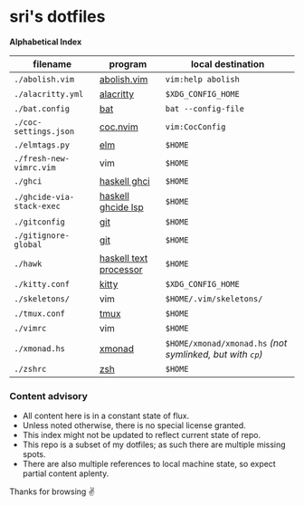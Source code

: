 # sri's dotfiles

**Alphabetical Index**

| filename                  | program                                           | local destination                                         |
| ---                       | ---                                                       | ---                                                       |
| `./abolish.vim`           | [abolish.vim](https://github.com/tpope/vim-abolish)       | `vim:help abolish`                                        |
| `./alacritty.yml`         | [alacritty](https://github.com/alacritty/alacritty)       | `$XDG_CONFIG_HOME`                                        |
| `./bat.config`            | [bat](https://github.com/sharkdp/bat)                     | `bat --config-file`                                       |
| `./coc-settings.json`     | [coc.nvim](https://github.com/neoclide/coc.nvim)          | `vim:CocConfig`                                           |
| `./elmtags.py`            | [elm](https://elm-lang.org)                               | `$HOME`                                                   |
| `./fresh-new-vimrc.vim`   | vim                                                       | `$HOME`                                                   |
| `./ghci`                  | [haskell ghci]()                                          | `$HOME`                                                   |
| `./ghcide-via-stack-exec` | [haskell ghcide lsp]()                                    | `$HOME`                                                   |
| `./gitconfig`             | [git](https://git-scm.com/docs/git-config)                | `$HOME`                                                   |
| `./gitignore-global`      | [git](https://git-scm.com/docs/gitignore)                 | `$HOME`                                                   |
| `./hawk`                  | [haskell text processor](https://github.com/gelisam/hawk) | `$HOME`                                                   |
| `./kitty.conf`            | [kitty](https://sw.kovidgoyal.net/kitty/)                 | `$XDG_CONFIG_HOME`                                        |
| `./skeletons/`            | vim                                                       | `$HOME/.vim/skeletons/`                                   |
| `./tmux.conf`             | [tmux](https://github.com/tmux/tmux)                      | `$HOME`                                                   |
| `./vimrc`                 | vim                                                       | `$HOME`                                                   |
| `./xmonad.hs`             | [xmonad](https://xmonad.org)                              | `$HOME/xmonad/xmonad.hs` *(not symlinked, but with `cp`)* |
| `./zshrc`                 | [zsh](https://www.zsh.org)                                | `$HOME`                                                   |

### Content advisory
- All content here is in a constant state of flux.
- Unless noted otherwise, there is no special license granted.
- This index might not be updated to reflect current state of repo.
- This repo is a subset of my dotfiles; as such there are multiple missing spots.
- There are also multiple references to local machine state, so expect partial content aplenty. 

Thanks for browsing ✌️
